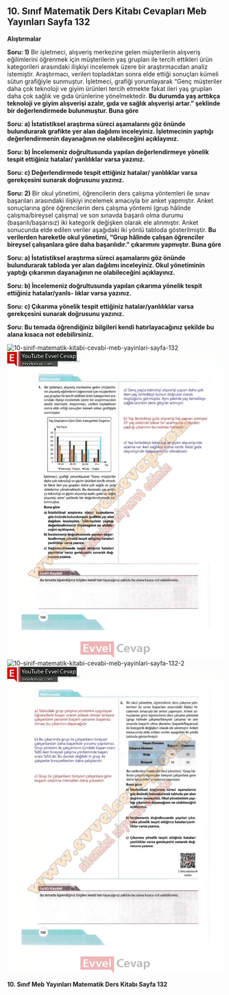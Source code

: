 ## 10. Sınıf Matematik Ders Kitabı Cevapları Meb Yayınları Sayfa 132

**Alıştırmalar**

**Soru: 1)** Bir işletmeci, alışveriş merkezine gelen müşterilerin alışveriş eğilimlerini öğrenmek için müşterilerin yaş grupları ile tercih ettikleri ürün kategorileri arasındaki ilişkiyi incelemek üzere bir araştırmacıdan analiz istemiştir. Araştırmacı, verileri topladıktan sonra elde ettiği sonuçları kümeli sütun grafiğiyle sunmuştur. İşletmeci, grafiği yorumlayarak “Genç müşteriler daha çok teknoloji ve giyim ürünleri tercih etmekte fakat ileri yaş gruplan daha çok sağlık ve gıda ürünlerine yönelmektedir. **Bu durumda yaş arttıkça teknoloji ve giyim alışverişi azalır, gıda ve sağlık alışverişi artar.” şeklinde bir değerlendirmede bulunmuştur. Buna göre**

**Soru: a) İstatistiksel araştırma süreci aşamalarını göz önünde bulundurarak grafikte yer alan dağılımı inceleyiniz. İşletmecinin yaptığı değerlendirmenin dayanağının ne olabileceğini açıklayınız.**

**Soru: b) İncelemeniz doğrultusunda yapılan değerlendirmeye yönelik tespit ettiğiniz hatalar/ yanlılıklar varsa yazınız.**

**Soru: c) Değerlendirmede tespit ettiğiniz hatalar/ yanlılıklar varsa gerekçesini sunarak doğrusunu yazınız.**

**Soru: 2)** Bir okul yönetimi, öğrencilerin ders çalışma yöntemleri ile sınav başarıları arasındaki ilişkiyi incelemek amacıyla bir anket yapmıştır. Anket sonuçlarına göre öğrencilerin ders çalışma yöntemi (grup hâlinde çalışma/bireysel çalışma) ve son sınavda başarılı olma durumu (başarılı/başarısız) iki kategorik değişken olarak ele alınmıştır. Anket sonucunda elde edilen veriler aşağıdaki iki yönlü tabloda gösterilmiştir. **Bu verilerden hareketle okul yönetimi, “Grup hâlinde çalışan öğrenciler bireysel çalışanlara göre daha başarılıdır.” çıkarımını yapmıştır. Buna göre**

**Soru: a) İstatistiksel araştırma süreci aşamalarını göz önünde bulundurarak tabloda yer alan dağılımı inceleyiniz. Okul yönetiminin yaptığı çıkarımın dayanağının ne olabileceğini açıklayınız.**

**Soru: b) İncelemeniz doğrultusunda yapılan çıkarıma yönelik tespit ettiğiniz hatalar/yanls- lıklar varsa yazınız.**

**Soru: c) Çıkarıma yönelik tespit ettiğiniz hatalar/yanlılıklar varsa gerekçesini sunarak doğrusunu yazınız.**

**Soru: Bu temada öğrendiğiniz bilgileri kendi hatırlayacağınız şekilde bu alana kısaca not edebilirsiniz.**

![10-sinif-matematik-kitabi-cevabi-meb-yayinlari-sayfa-132]()![10-sinif-matematik-kitabi-cevabi-meb-yayinlari-sayfa-132](./image1.webp)  
 ![10-sinif-matematik-kitabi-cevabi-meb-yayinlari-sayfa-132-2]()![10-sinif-matematik-kitabi-cevabi-meb-yayinlari-sayfa-132-2](./image2.webp)

**10. Sınıf Meb Yayınları Matematik Ders Kitabı Sayfa 132**
